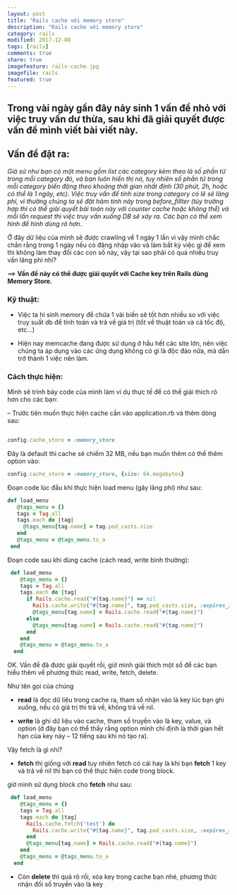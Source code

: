 ```yaml
---
layout: post
title: "Rails cache với memory store"
description: "Rails cache với memory store"
category: rails
modified: 2017-12-08
tags: [rails]
comments: true
share: true
imagefeature: rails-cache.jpg
imagefile: rails
featured: true
---
```


## Trong vài ngày gần đây nảy sinh 1 vấn đề nhỏ với việc truy vấn dư thừa, sau khi đã giải quyết được vấn đề mình viết bài viết này.

## Vấn đề đặt ra:
*Giả sử như bạn có một menu gồm list các category kèm theo là số phần tử trong mỗi category đó, và bạn luôn hiển thị nó, tuy nhiên số phần tử trong mỗi category biến động theo khoảng thời gian nhất định (30 phút, 2h, hoặc có thể là 1 ngày, etc). Việc truy vấn để tính size trong category có lẽ sẽ lãng phí, vì thường chúng ta sẽ đặt hàm tính này trong before_fillter (tùy trường hợp thì có thể giải quyết bài toán này với counter cache hoặc không thể) và mỗi lần request thì việc truy vấn xuống DB sẽ xảy ra. Các bạn có thể xem hình để hình dùng rõ hơn*.

Ở đây dữ liệu của mình sẽ được crawling về 1 ngày 1 lần vì vậy mình chắc chắn rằng trong 1 ngày nếu có đăng nhập vào và làm bất kỳ việc gì để xem thì không làm thay đổi các con số này, vậy tại sao phải có quá nhiều truy vấn lãng phí nhỉ?

==> **Vấn đề này có thể được giải quyết với Cache key trên Rails dùng Memory Store.**

### Kỹ thuật:
* Việc ta hi sinh memory để chứa 1 vài biến sẽ tốt hơn nhiều so với việc truy suất db để tính toán và trả về giá trị (tốt về thuật toán và cả tốc độ, etc…)

* Hiện nay memcache đang được sử dụng ở hầu hết các site lớn, nên việc chúng ta áp dụng vào các ứng dụng không có gì là độc đáo nữa, mà dần trở thành 1 việc nên làm.

### Cách thực hiện:

Mình sẽ trình bày code của mình làm ví dụ thực tế để có thể giải thích rõ hơn cho các bạn:

– Trước tiên muốn thực hiện cache cần vào application.rb và thêm dòng sau:


```ruby
	
config.cache_store = :memory_store
```

Đây là default thì cache sẽ chiếm 32 MB, nếu bạn muốn thêm có thể thêm option vào:
```ruby
config.cache_store = :memory_store, {size: 64.megabytes}
```


Đoạn code lúc đầu khi thực hiện load menu (gây lãng phí) như sau:
```ruby 
def load_menu
   @tags_menu = {}
   tags = Tag.all
   tags.each do |tag|
     @tags_menu[tag.name] = tag.pod_casts.size
   end
   @tags_menu = @tags_menu.to_a
 end
```

Đoạn code sau khi dùng cache (cách read, write bình thường):
```ruby
 def load_menu
    @tags_menu = {}
    tags = Tag.all
    tags.each do |tag|
      if Rails.cache.read("#{tag.name}") == nil
        Rails.cache.write("#{tag.name}", tag.pod_casts.size, :expires_in => 12.hours)
        @tags_menu[tag.name] = Rails.cache.read("#{tag.name}")
      else
        @tags_menu[tag.name] = Rails.cache.read("#{tag.name}")
      end
    end
    @tags_menu = @tags_menu.to_a
  end
```
  
OK. Vấn đề đã được giải quyết rồi, giờ mình giải thích một số để các bạn hiểu thêm về phương thức read, write, fetch, delete.

Như tên gọi của chúng

* **read** là đọc dữ liệu trong cache ra, tham số nhận vào là key lúc bạn ghi xuống, nếu có giá trị thì trả về, không trả về nil.

* **write** là ghi dữ liệu vào cache, tham số truyền vào là key, value, và option (ở đây bạn có thể thấy rằng option mình chỉ định là thời gian hết hạn của key này – 12 tiếng sau khi nó tạo ra).

Vậy fetch là gì nhỉ?

* **fetch** thì giống với **read** tuy nhiên fetch có cái hay là khi bạn **fetch** 1 key và trả về nil thì bạn có thể thực hiện code trong block.

giờ mình sử dụng block cho **fetch** như sau:

```ruby
 def load_menu
    @tags_menu = {}
    tags = Tag.all
    tags.each do |tag|
      Rails.cache.fetch('test') do
        Rails.cache.write("#{tag.name}", tag.pod_casts.size, :expires_in => 12.hours)
      end
      @tags_menu[tag.name] = Rails.cache.read("#{tag.name}")
    end
    @tags_menu = @tags_menu.to_a
  end
```
  
* Còn **delete** thì quá rõ rồi, xóa key trong cache bạn nhé, phương thức nhận đối số truyền vào là key
